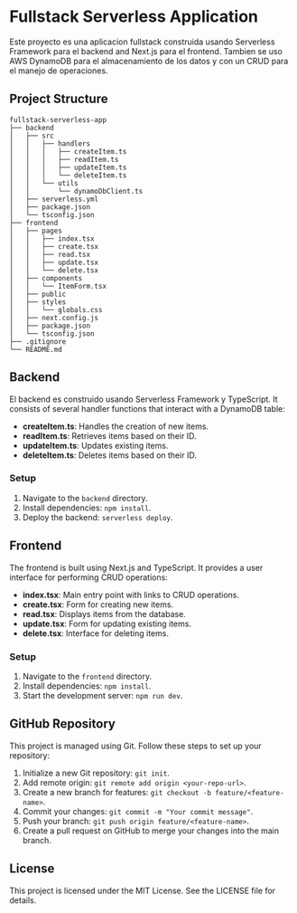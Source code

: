 # Fullstack Serverless Application

Este proyecto es una aplicacion fullstack construida usando Serverless Framework para el backend and Next.js para el frontend. Tambien se uso AWS DynamoDB para el almacenamiento de los datos y con un CRUD para el manejo de operaciones.

## Project Structure

```
fullstack-serverless-app
├── backend
│   ├── src
│   │   ├── handlers
│   │   │   ├── createItem.ts
│   │   │   ├── readItem.ts
│   │   │   ├── updateItem.ts
│   │   │   └── deleteItem.ts
│   │   └── utils
│   │       └── dynamoDbClient.ts
│   ├── serverless.yml
│   ├── package.json
│   └── tsconfig.json
├── frontend
│   ├── pages
│   │   ├── index.tsx
│   │   ├── create.tsx
│   │   ├── read.tsx
│   │   ├── update.tsx
│   │   └── delete.tsx
│   ├── components
│   │   └── ItemForm.tsx
│   ├── public
│   ├── styles
│   │   └── globals.css
│   ├── next.config.js
│   ├── package.json
│   └── tsconfig.json
├── .gitignore
└── README.md
```

## Backend

El backend es construido usando Serverless Framework y TypeScript. It consists of several handler functions that interact with a DynamoDB table:

- **createItem.ts**: Handles the creation of new items.
- **readItem.ts**: Retrieves items based on their ID.
- **updateItem.ts**: Updates existing items.
- **deleteItem.ts**: Deletes items based on their ID.

### Setup

1. Navigate to the `backend` directory.
2. Install dependencies: `npm install`.
3. Deploy the backend: `serverless deploy`.

## Frontend

The frontend is built using Next.js and TypeScript. It provides a user interface for performing CRUD operations:

- **index.tsx**: Main entry point with links to CRUD operations.
- **create.tsx**: Form for creating new items.
- **read.tsx**: Displays items from the database.
- **update.tsx**: Form for updating existing items.
- **delete.tsx**: Interface for deleting items.

### Setup

1. Navigate to the `frontend` directory.
2. Install dependencies: `npm install`.
3. Start the development server: `npm run dev`.

## GitHub Repository

This project is managed using Git. Follow these steps to set up your repository:

1. Initialize a new Git repository: `git init`.
2. Add remote origin: `git remote add origin <your-repo-url>`.
3. Create a new branch for features: `git checkout -b feature/<feature-name>`.
4. Commit your changes: `git commit -m "Your commit message"`.
5. Push your branch: `git push origin feature/<feature-name>`.
6. Create a pull request on GitHub to merge your changes into the main branch.

## License

This project is licensed under the MIT License. See the LICENSE file for details.